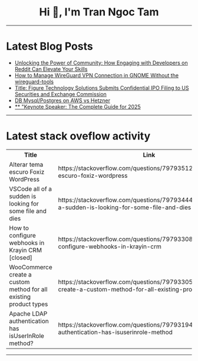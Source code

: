<h1 align="center">Hi 👋, I'm Tran Ngoc Tam</h1>

---

# Latest Blog Posts 
<!-- BLOG-POST-LIST:START -->
- [Unlocking the Power of Community: How Engaging with Developers on Reddit Can Elevate Your Skills](https://dev.to/mikeover/unlocking-the-power-of-community-how-engaging-with-developers-on-reddit-can-elevate-your-skills-3co6)
- [How to Manage WireGuard VPN Connection in GNOME Without the wireguard-tools](https://dev.to/archerallstars/how-to-manage-wireguard-vpn-connection-in-gnome-without-the-wireguard-tools-1od5)
- [Title: Figure Technology Solutions Submits Confidential IPO Filing to US Securities and Exchange Commission](https://dev.to/yagyaraj_sharma_6cd410179/title-figure-technology-solutions-submits-confidential-ipo-filing-to-us-securities-and-exchange-2n4p)
- [DB Mysql/Postgres on AWS vs Hetzner](https://dev.to/devops-make-it-run/db-mysqlpostgres-on-aws-vs-hetzner-5h43)
- [** &quot;Keynote Speaker: The Complete Guide for 2025](https://dev.to/iankhanfuturist/-keynote-speaker-the-complete-guide-for-2025-3f26)
<!-- BLOG-POST-LIST:END -->

---

# Latest stack oveflow activity
<table>
  <tr><th>Title</th><th>Link</th></tr>
  <!-- STACKOVERFLOW:START --><tr><td>Alterar tema escuro Foxiz WordPress</td><td>https://stackoverflow.com/questions/79793512/alterar-tema-escuro-foxiz-wordpress</td></tr><tr><td>VSCode all of a sudden is looking for some file and dies</td><td>https://stackoverflow.com/questions/79793444/vscode-all-of-a-sudden-is-looking-for-some-file-and-dies</td></tr><tr><td>How to configure webhooks in Krayin CRM [closed]</td><td>https://stackoverflow.com/questions/79793308/how-to-configure-webhooks-in-krayin-crm</td></tr><tr><td>WooCommerce create a custom method for all existing product types</td><td>https://stackoverflow.com/questions/79793305/woocommerce-create-a-custom-method-for-all-existing-product-types</td></tr><tr><td>Apache LDAP authentication has isUserInRole method?</td><td>https://stackoverflow.com/questions/79793194/apache-ldap-authentication-has-isuserinrole-method</td></tr><!-- STACKOVERFLOW:END -->
</table>

---


